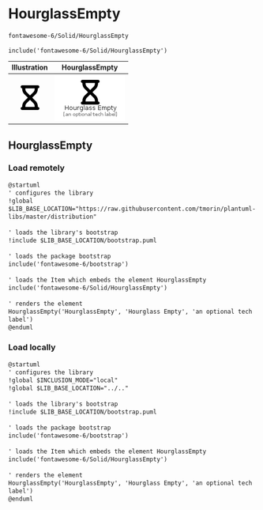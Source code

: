 # HourglassEmpty


```text
fontawesome-6/Solid/HourglassEmpty
```

```text
include('fontawesome-6/Solid/HourglassEmpty')
```



| Illustration | HourglassEmpty |
| :---: | :---: |
| ![illustration for Illustration](../../fontawesome-6/Solid/HourglassEmpty.png) | ![illustration for HourglassEmpty](../../fontawesome-6/Solid/HourglassEmpty.Local.png) |




## HourglassEmpty

### Load remotely
```plantuml
@startuml
' configures the library
!global $LIB_BASE_LOCATION="https://raw.githubusercontent.com/tmorin/plantuml-libs/master/distribution"

' loads the library's bootstrap
!include $LIB_BASE_LOCATION/bootstrap.puml

' loads the package bootstrap
include('fontawesome-6/bootstrap')

' loads the Item which embeds the element HourglassEmpty
include('fontawesome-6/Solid/HourglassEmpty')

' renders the element
HourglassEmpty('HourglassEmpty', 'Hourglass Empty', 'an optional tech label')
@enduml
```

### Load locally
```plantuml
@startuml
' configures the library
!global $INCLUSION_MODE="local"
!global $LIB_BASE_LOCATION="../.."

' loads the library's bootstrap
!include $LIB_BASE_LOCATION/bootstrap.puml

' loads the package bootstrap
include('fontawesome-6/bootstrap')

' loads the Item which embeds the element HourglassEmpty
include('fontawesome-6/Solid/HourglassEmpty')

' renders the element
HourglassEmpty('HourglassEmpty', 'Hourglass Empty', 'an optional tech label')
@enduml
```

